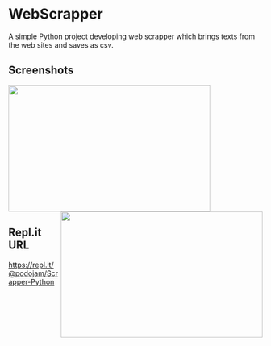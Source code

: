 # WebScrapper
A simple Python project developing web scrapper which brings texts from the web sites and saves as csv.

## Screenshots
<div>
<img width="400" height="250" src="https://user-images.githubusercontent.com/61813428/94980875-9e916b00-0568-11eb-9ab0-02550646e182.png">
<img width="400" height="250" align="right" src="https://user-images.githubusercontent.com/61813428/94981049-04322700-056a-11eb-8922-8751b1d94bf3.png">
</div>

## Repl.it URL

https://repl.it/@podojam/Scrapper-Python
